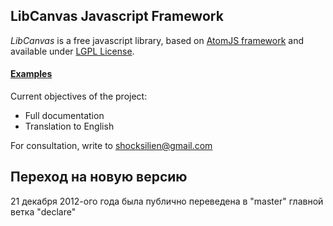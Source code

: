 ## LibCanvas Javascript Framework

*LibCanvas* is a free javascript library, based on [AtomJS framework](/theshock/atomjs) and available under [LGPL License](http://www.gnu.org/copyleft/lgpl.html).

#### [Examples](http://libcanvas.github.com/)

Current objectives of the project:

* Full documentation
* Translation to English

For consultation, write to shocksilien@gmail.com

## Переход на новую версию

21 декабря 2012-ого года была публично переведена в "master" главной ветка "declare"